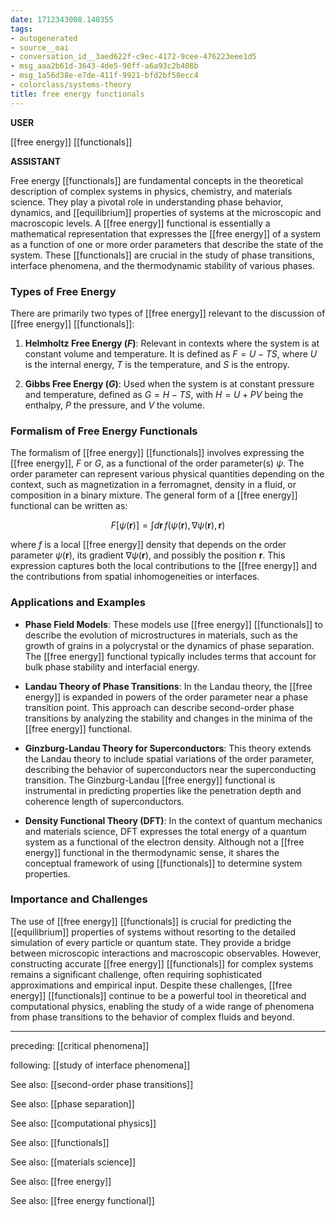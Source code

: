 ```yaml
---
date: 1712343008.140355
tags:
- autogenerated
- source__oai
- conversation_id__3aed622f-c9ec-4172-9cee-476223eee1d5
- msg_aaa2b61d-3643-4de5-90ff-a6a93c2b408b
- msg_1a56d38e-e7de-411f-9921-bfd2bf58ecc4
- colorclass/systems-theory
title: free energy functionals
---
```


**USER**

[[free energy]] [[functionals]]


**ASSISTANT**

Free energy [[functionals]] are fundamental concepts in the theoretical description of complex systems in physics, chemistry, and materials science. They play a pivotal role in understanding phase behavior, dynamics, and [[equilibrium]] properties of systems at the microscopic and macroscopic levels. A [[free energy]] functional is essentially a mathematical representation that expresses the [[free energy]] of a system as a function of one or more order parameters that describe the state of the system. These [[functionals]] are crucial in the study of phase transitions, interface phenomena, and the thermodynamic stability of various phases.

### Types of Free Energy

There are primarily two types of [[free energy]] relevant to the discussion of [[free energy]] [[functionals]]:

1. **Helmholtz Free Energy ($F$)**: Relevant in contexts where the system is at constant volume and temperature. It is defined as $F = U - TS$, where $U$ is the internal energy, $T$ is the temperature, and $S$ is the entropy.

2. **Gibbs Free Energy ($G$)**: Used when the system is at constant pressure and temperature, defined as $G = H - TS$, with $H = U + PV$ being the enthalpy, $P$ the pressure, and $V$ the volume.

### Formalism of Free Energy Functionals

The formalism of [[free energy]] [[functionals]] involves expressing the [[free energy]], $F$ or $G$, as a functional of the order parameter(s) $\psi$. The order parameter can represent various physical quantities depending on the context, such as magnetization in a ferromagnet, density in a fluid, or composition in a binary mixture. The general form of a [[free energy]] functional can be written as:

$$F[\psi(\mathbf{r})] = \int d\mathbf{r} \, f(\psi(\mathbf{r}), \nabla\psi(\mathbf{r}), \mathbf{r})$$

where $f$ is a local [[free energy]] density that depends on the order parameter $\psi(\mathbf{r})$, its gradient $\nabla\psi(\mathbf{r})$, and possibly the position $\mathbf{r}$. This expression captures both the local contributions to the [[free energy]] and the contributions from spatial inhomogeneities or interfaces.

### Applications and Examples

- **Phase Field Models**: These models use [[free energy]] [[functionals]] to describe the evolution of microstructures in materials, such as the growth of grains in a polycrystal or the dynamics of phase separation. The [[free energy]] functional typically includes terms that account for bulk phase stability and interfacial energy.

- **Landau Theory of Phase Transitions**: In the Landau theory, the [[free energy]] is expanded in powers of the order parameter near a phase transition point. This approach can describe second-order phase transitions by analyzing the stability and changes in the minima of the [[free energy]] functional.

- **Ginzburg-Landau Theory for Superconductors**: This theory extends the Landau theory to include spatial variations of the order parameter, describing the behavior of superconductors near the superconducting transition. The Ginzburg-Landau [[free energy]] functional is instrumental in predicting properties like the penetration depth and coherence length of superconductors.

- **Density Functional Theory (DFT)**: In the context of quantum mechanics and materials science, DFT expresses the total energy of a quantum system as a functional of the electron density. Although not a [[free energy]] functional in the thermodynamic sense, it shares the conceptual framework of using [[functionals]] to determine system properties.

### Importance and Challenges

The use of [[free energy]] [[functionals]] is crucial for predicting the [[equilibrium]] properties of systems without resorting to the detailed simulation of every particle or quantum state. They provide a bridge between microscopic interactions and macroscopic observables. However, constructing accurate [[free energy]] [[functionals]] for complex systems remains a significant challenge, often requiring sophisticated approximations and empirical input. Despite these challenges, [[free energy]] [[functionals]] continue to be a powerful tool in theoretical and computational physics, enabling the study of a wide range of phenomena from phase transitions to the behavior of complex fluids and beyond.


---

preceding: [[critical phenomena]]  


following: [[study of interface phenomena]]

See also: [[second-order phase transitions]]


See also: [[phase separation]]


See also: [[computational physics]]


See also: [[functionals]]


See also: [[materials science]]


See also: [[free energy]]


See also: [[free energy functional]]